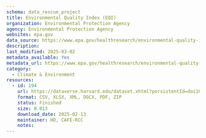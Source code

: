 ```yaml
---
schema: data_rescue_project 
title: Environmental Quality Index (EQI)
organization: Environmental Protection Agency
agency: Environmental Protection Agency
websites: epa.gov
data_source: https://www.epa.gov/healthresearch/environmental-quality-index-eqi
description: 
last_modified: 2025-03-02
metadata_available: Yes
metadata_url: https://www.epa.gov/healthresearch/environmental-quality-index-eqi#downloads
category:
  - Climate & Environment 
resources:
  - id: 194
    url: https://dataverse.harvard.edu/dataset.xhtml?persistentId=doi10.7910/DVN/A9ZHHR
    format: CSV, XLSX, XML, DOCX, PDF, ZIP
    status: Finished
    size: 0.013
    download_date: 2025-02-13
    maintainer: HD, CAFE-RCC
    notes: 
---
```

